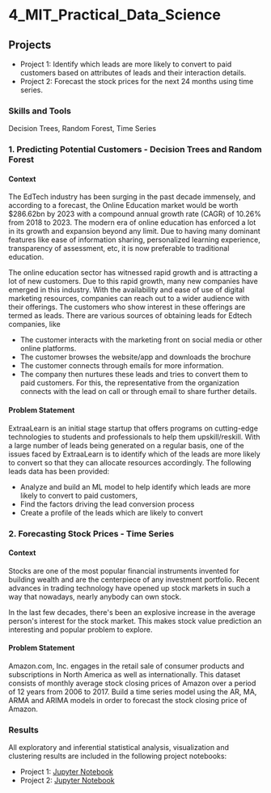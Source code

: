 # 4_MIT_Practical_Data_Science
 
## Projects 
- Project 1: Identify which leads are more likely to convert to paid customers based on attributes of leads and their interaction details. 
- Project 2: Forecast the stock prices for the next 24 months using time series.

### Skills and Tools
Decision Trees, Random Forest, Time Series


### 1. Predicting Potential Customers - Decision Trees and Random Forest

#### Context
The EdTech industry has been surging in the past decade immensely, and according to a forecast, the Online Education market would be worth $286.62bn by 2023 with a compound annual growth rate (CAGR) of 10.26% from 2018 to 2023. The modern era of online education has enforced a lot in its growth and expansion beyond any limit. Due to having many dominant features like ease of information sharing, personalized learning experience, transparency of assessment, etc, it is now preferable to traditional education.

The online education sector has witnessed rapid growth and is attracting a lot of new customers. Due to this rapid growth, many new companies have emerged in this industry. With the availability and ease of use of digital marketing resources, companies can reach out to a wider audience with their offerings. The customers who show interest in these offerings are termed as leads. There are various sources of obtaining leads for Edtech companies, like
- The customer interacts with the marketing front on social media or other online platforms.
- The customer browses the website/app and downloads the brochure
- The customer connects through emails for more information.
- The company then nurtures these leads and tries to convert them to paid customers. For this, the representative from the organization connects with the lead on call or through email to share further details.

#### Problem Statement
ExtraaLearn is an initial stage startup that offers programs on cutting-edge technologies to students and professionals to help them upskill/reskill. With a large number of leads being generated on a regular basis, one of the issues faced by ExtraaLearn is to identify which of the leads are more likely to convert so that they can allocate resources accordingly. The following leads data has been provided:
- Analyze and build an ML model to help identify which leads are more likely to convert to paid customers,
- Find the factors driving the lead conversion process
- Create a profile of the leads which are likely to convert

### 2. Forecasting Stock Prices - Time Series

#### Context
Stocks are one of the most popular financial instruments invented for building wealth and are the centerpiece of any investment portfolio. Recent advances in trading technology have opened up stock markets in such a way that nowadays, nearly anybody can own stock.

In the last few decades, there's been an explosive increase in the average person's interest for the stock market. This makes stock value prediction an interesting and popular problem to explore.

#### Problem Statement
Amazon.com, Inc. engages in the retail sale of consumer products and subscriptions in North America as well as internationally. This dataset consists of monthly average stock closing prices of Amazon over a period of 12 years from 2006 to 2017. Build a time series model using the AR, MA, ARMA and ARIMA models in order to forecast the stock closing price of Amazon.

### Results
All exploratory and inferential statistical analysis, visualization and clustering results are included in the following project notebooks:
- Project 1: [Jupyter Notebook](Learner_Notebook_Classification_PDS.ipynb)  
- Project 2: [Jupyter Notebook](Learner_Notebook_Project_Time_Series.ipynb) 

